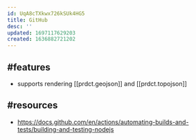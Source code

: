 ```yaml
---
id: UqA8cTXkwx726kSUk4HG5
title: GitHub
desc: ''
updated: 1697117629203
created: 1636882721202
---
```


## #features

- supports rendering [[prdct.geojson]] and [[prdct.topojson]]

## #resources

- https://docs.github.com/en/actions/automating-builds-and-tests/building-and-testing-nodejs

